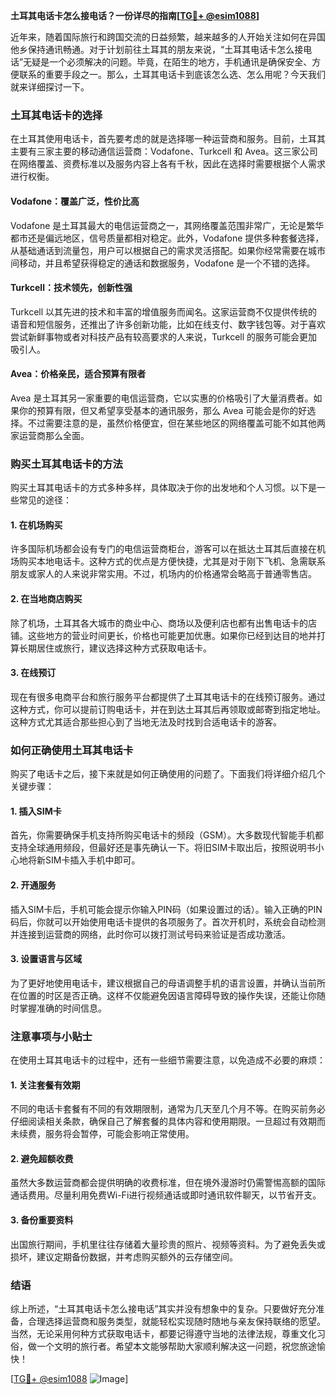 **土耳其电话卡怎么接电话？一份详尽的指南[[TG💪+ @esim1088](https://t.me/s/esim1088)]**

近年来，随着国际旅行和跨国交流的日益频繁，越来越多的人开始关注如何在异国他乡保持通讯畅通。对于计划前往土耳其的朋友来说，“土耳其电话卡怎么接电话”无疑是一个必须解决的问题。毕竟，在陌生的地方，手机通讯是确保安全、方便联系的重要手段之一。那么，土耳其电话卡到底该怎么选、怎么用呢？今天我们就来详细探讨一下。

### 土耳其电话卡的选择

在土耳其使用电话卡，首先要考虑的就是选择哪一种运营商和服务。目前，土耳其主要有三家主要的移动通信运营商：Vodafone、Turkcell 和 Avea。这三家公司在网络覆盖、资费标准以及服务内容上各有千秋，因此在选择时需要根据个人需求进行权衡。

#### Vodafone：覆盖广泛，性价比高
Vodafone 是土耳其最大的电信运营商之一，其网络覆盖范围非常广，无论是繁华都市还是偏远地区，信号质量都相对稳定。此外，Vodafone 提供多种套餐选择，从基础通话到流量包，用户可以根据自己的需求灵活搭配。如果你经常需要在城市间移动，并且希望获得稳定的通话和数据服务，Vodafone 是一个不错的选择。

#### Turkcell：技术领先，创新性强
Turkcell 以其先进的技术和丰富的增值服务而闻名。这家运营商不仅提供传统的语音和短信服务，还推出了许多创新功能，比如在线支付、数字钱包等。对于喜欢尝试新鲜事物或者对科技产品有较高要求的人来说，Turkcell 的服务可能会更加吸引人。

#### Avea：价格亲民，适合预算有限者
Avea 是土耳其另一家重要的电信运营商，它以实惠的价格吸引了大量消费者。如果你的预算有限，但又希望享受基本的通讯服务，那么 Avea 可能会是你的好选择。不过需要注意的是，虽然价格便宜，但在某些地区的网络覆盖可能不如其他两家运营商那么全面。

### 购买土耳其电话卡的方法

购买土耳其电话卡的方式多种多样，具体取决于你的出发地和个人习惯。以下是一些常见的途径：

#### 1. 在机场购买
许多国际机场都会设有专门的电信运营商柜台，游客可以在抵达土耳其后直接在机场购买本地电话卡。这种方式的优点是方便快捷，尤其是对于刚下飞机、急需联系朋友或家人的人来说非常实用。不过，机场内的价格通常会略高于普通零售店。

#### 2. 在当地商店购买
除了机场，土耳其各大城市的商业中心、商场以及便利店也都有出售电话卡的店铺。这些地方的营业时间更长，价格也可能更加优惠。如果你已经到达目的地并打算长期居住或旅行，建议选择这种方式获取电话卡。

#### 3. 在线预订
现在有很多电商平台和旅行服务平台都提供了土耳其电话卡的在线预订服务。通过这种方式，你可以提前订购电话卡，并在到达土耳其后再领取或邮寄到指定地址。这种方式尤其适合那些担心到了当地无法及时找到合适电话卡的游客。

### 如何正确使用土耳其电话卡

购买了电话卡之后，接下来就是如何正确使用的问题了。下面我们将详细介绍几个关键步骤：

#### 1. 插入SIM卡
首先，你需要确保手机支持所购买电话卡的频段（GSM）。大多数现代智能手机都支持全球通用频段，但最好还是事先确认一下。将旧SIM卡取出后，按照说明书小心地将新SIM卡插入手机中即可。

#### 2. 开通服务
插入SIM卡后，手机可能会提示你输入PIN码（如果设置过的话）。输入正确的PIN码后，你就可以开始使用电话卡提供的各项服务了。首次开机时，系统会自动检测并连接到运营商的网络，此时你可以拨打测试号码来验证是否成功激活。

#### 3. 设置语言与区域
为了更好地使用电话卡，建议根据自己的母语调整手机的语言设置，并确认当前所在位置的时区是否正确。这样不仅能避免因语言障碍导致的操作失误，还能让你随时掌握准确的时间信息。

### 注意事项与小贴士

在使用土耳其电话卡的过程中，还有一些细节需要注意，以免造成不必要的麻烦：

#### 1. 关注套餐有效期
不同的电话卡套餐有不同的有效期限制，通常为几天至几个月不等。在购买前务必仔细阅读相关条款，确保自己了解套餐的具体内容和使用期限。一旦超过有效期而未续费，服务将会暂停，可能会影响正常使用。

#### 2. 避免超额收费
虽然大多数运营商都会提供明确的收费标准，但在境外漫游时仍需警惕高额的国际通话费用。尽量利用免费Wi-Fi进行视频通话或即时通讯软件聊天，以节省开支。

#### 3. 备份重要资料
出国旅行期间，手机里往往存储着大量珍贵的照片、视频等资料。为了避免丢失或损坏，建议定期备份数据，并考虑购买额外的云存储空间。

### 结语

综上所述，“土耳其电话卡怎么接电话”其实并没有想象中的复杂。只要做好充分准备，合理选择运营商和服务类型，就能轻松实现随时随地与亲友保持联络的愿望。当然，无论采用何种方式获取电话卡，都要记得遵守当地的法律法规，尊重文化习俗，做一个文明的旅行者。希望本文能够帮助大家顺利解决这一问题，祝您旅途愉快！

[[TG💪+ @esim1088](https://t.me/s/esim1088) ![Image](https://i.postimg.cc/4NQfJmqS/Snipaste-2025-05-13-00-14-12.png)]